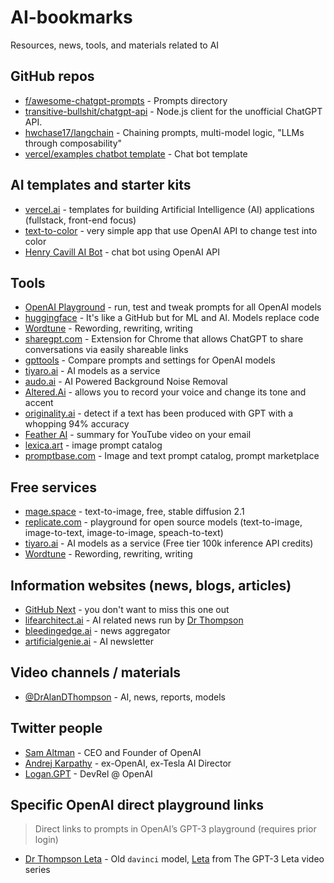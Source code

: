 # AI-bookmarks
Resources, news, tools, and materials related to AI

## GitHub repos
- [f/awesome-chatgpt-prompts](https://github.com/f/awesome-chatgpt-prompts) - Prompts directory
- [transitive-bullshit/chatgpt-api](https://github.com/transitive-bullshit/chatgpt-api) - Node.js client for the unofficial ChatGPT API.
- [hwchase17/langchain](https://github.com/hwchase17/langchain) - Chaining prompts, multi-model logic, "LLMs through composability"
- [vercel/examples chatbot template](https://github.com/vercel/examples/tree/main/solutions/ai-chatgpt) - Chat bot template

## AI templates and starter kits
- [vercel.ai](https://www.vercel.ai) - templates for building Artificial Intelligence (AI) applications (fullstack, front-end focus)
- [text-to-color](https://text-to-color.vercel.app/) - very simple app that use OpenAI API to change test into color
- [Henry Cavill AI Bot](henry-cavill-bot.vercel.app) - chat bot using OpenAI API

## Tools
- [OpenAI Playground](https://beta.openai.com/playground) - run, test and tweak prompts for all OpenAI models
- [huggingface](https://huggingface.co/) - It's like a GitHub but for ML and AI. Models replace code
- [Wordtune](https://www.wordtune.com/) - Rewording, rewriting, writing 
- [sharegpt.com](https://sharegpt.com/) - Extension for Chrome that allows ChatGPT to share conversations via easily shareable links
- [gpttools](https://gpttools.com/comparisontool) - Compare prompts and settings for OpenAI models
- [tiyaro.ai](https://console.tiyaro.ai/explore) - AI models as a service
- [audo.ai](https://audo.ai/) - AI Powered Background Noise Removal
- [Altered.Ai](https://www.altered.ai/) - allows you to record your voice and change its tone and accent
- [originality.ai](https://originality.ai/) - detect if a text has been produced with GPT with a whopping 94% accuracy
- [Feather AI](https://www.featherai.co/) - summary for YouTube video on your email
- [lexica.art](https://lexica.art/) - image prompt catalog
- [promptbase.com](https://promptbase.com/) - Image and text prompt catalog, prompt marketplace

## Free services
- [mage.space](https://www.mage.space/) - text-to-image, free, stable diffusion 2.1
- [replicate.com](https://replicate.com/explore) - playground for open source models (text-to-image, image-to-text, image-to-image, speach-to-text)
- [tiyaro.ai](https://console.tiyaro.ai/explore) - AI models as a service (Free tier 100k inference API credits)
- [Wordtune](https://www.wordtune.com/) - Rewording, rewriting, writing 

## Information websites (news, blogs, articles)
- [GitHub Next](https://githubnext.com/) - you don't want to miss this one out
- [lifearchitect.ai](https://lifearchitect.ai/) - AI related news run by [Dr Thompson](https://lifearchitect.ai/about-alan/)
- [bleedingedge.ai](https://bleedingedge.ai/) - news aggregator 
- [artificialgenie.ai](https://artificialgenie.ai/) - AI newsletter

## Video channels / materials 
- [@DrAlanDThompson](https://www.youtube.com/@DrAlanDThompson) - AI, news, reports, models

## Twitter people
- [Sam Altman](https://twitter.com/sama) - CEO and Founder of OpenAI
- [Andrej Karpathy](https://twitter.com/karpathy) - ex-OpenAI, ex-Tesla AI Director
- [Logan.GPT](https://twitter.com/OfficialLoganK) - DevRel @ OpenAI

## Specific OpenAI direct playground links

> Direct links to prompts in OpenAI’s GPT-3 playground (requires prior login)

- [Dr Thompson Leta](https://beta.openai.com/playground/p/zUf68zBlohJfvPL5c80p7fsq?model=davinci) - Old `davinci` model, [Leta](https://lifearchitect.ai/leta/) from The GPT-3 Leta video series
